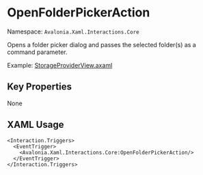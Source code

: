 # OpenFolderPickerAction

Namespace: `Avalonia.Xaml.Interactions.Core`

Opens a folder picker dialog and passes the selected folder(s) as a command parameter.

Example: [StorageProviderView.axaml](samples/BehaviorsTestApplication/Views/Pages/StorageProviderView.axaml)

## Key Properties
None

## XAML Usage
```xaml
<Interaction.Triggers>
  <EventTrigger>
    <Avalonia.Xaml.Interactions.Core:OpenFolderPickerAction/>
  </EventTrigger>
</Interaction.Triggers>
```
